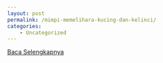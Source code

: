 ```yaml
---
layout: post
permalink: /mimpi-memelihara-kucing-dan-kelinci/
categories:
    - Uncategorized
---
```


[Baca Selengkapnya](/07)